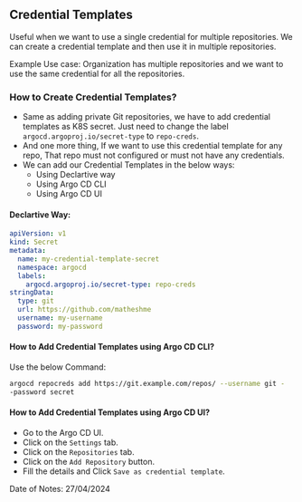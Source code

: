 ## Credential Templates

Useful when we want to use a single credential for multiple repositories. We can create a credential template and then use it in multiple repositories.<br>

Example Use case: Organization has multiple repositories and we want to use the same credential for all the repositories.

### How to Create Credential Templates?

- Same as adding private Git repositories, we have to add credential templates as K8S secret. Just need to change the label `argocd.argoproj.io/secret-type` to `repo-creds`.
- And one more thing, If we want to use this credential template for any repo, That repo must not configured or must not have any credentials.
- We can add our Credential Templates in the below ways:
    - Using Declartive way
    - Using Argo CD CLI
    - Using Argo CD UI

#### Declartive Way:

```yaml
apiVersion: v1
kind: Secret
metadata:
  name: my-credential-template-secret
  namespace: argocd
  labels:
    argocd.argoproj.io/secret-type: repo-creds
stringData:
  type: git
  url: https://github.com/matheshme
  username: my-username
  password: my-password
```

#### How to Add Credential Templates using Argo CD CLI?

Use the below Command:

```bash
argocd repocreds add https://git.example.com/repos/ --username git -
-password secret
```

#### How to Add Credential Templates using Argo CD UI?

- Go to the Argo CD UI.
- Click on the `Settings` tab.
- Click on the `Repositories` tab.
- Click on the `Add Repository` button.
- Fill the details and Click `Save as credential template`.

Date of Notes: 27/04/2024